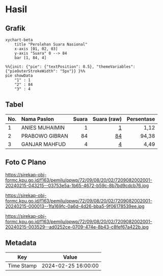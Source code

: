 # Hasil

## Grafik

```mermaid
xychart-beta
    title "Perolehan Suara Nasional"
    x-axis [01, 02, 03]
    y-axis "Suara" 0 --> 84
    bar [1, 84, 4]
```

```mermaid
%%{init: {"pie": {"textPosition": 0.5}, "themeVariables": {"pieOuterStrokeWidth": "5px"}} }%%
pie showData
    "1" : 1
    "2" : 84
    "3" : 4
```

## Tabel

| No. | Nama Paslon    | Suara | Suara (raw) | Persentase |
|:--- |:-------------- | -----:| -----------:| ----------:|
| 1   | ANIES MUHAIMIN | 1     | [1][p-1]    | 1,12       |
| 2   | PRABOWO GIBRAN | 84    | [84][p-2]   | 94,38      |
| 3   | GANJAR MAHFUD  | 4     | [4][p-3]    | 4,49       |


[p-1]: https://github.com/gigit-pemilu/pemilu-2024/blob/main/pilpres/hitung-suara/sub/72-sulawesi-tengah/sub/09-tojo-una-una/sub/08-tojo/sub/2002-korondoda/sub/001-tps/sub/paslon-1.txt
[p-2]: https://github.com/gigit-pemilu/pemilu-2024/blob/main/pilpres/hitung-suara/sub/72-sulawesi-tengah/sub/09-tojo-una-una/sub/08-tojo/sub/2002-korondoda/sub/001-tps/sub/paslon-2.txt
[p-3]: https://github.com/gigit-pemilu/pemilu-2024/blob/main/pilpres/hitung-suara/sub/72-sulawesi-tengah/sub/09-tojo-una-una/sub/08-tojo/sub/2002-korondoda/sub/001-tps/sub/paslon-3.txt

## Foto C Plano

https://sirekap-obj-formc.kpu.go.id/f163/pemilu/ppwp/72/09/08/20/02/7209082002001-20240215-043215--03753e5a-1b65-4672-b59c-8b7bd9cdcb76.jpg

https://sirekap-obj-formc.kpu.go.id/f163/pemilu/ppwp/72/09/08/20/02/7209082002001-20240215-000013--1fa169fc-0a6d-4d26-bba5-9f06178539ee.jpg

https://sirekap-obj-formc.kpu.go.id/f163/pemilu/ppwp/72/09/08/20/02/7209082002001-20240215-003529--ad0252ce-0709-474e-8b43-c8fef67a422b.jpg


## Metadata

| Key        | Value               |
| ---------- | ------------------- |
| Time Stamp | 2024-02-25 16:00:00 |



